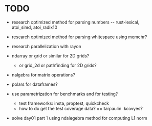 # TODO

* research optimized method for parsing numbers -- rust-lexical, atoi_simd, atoi_radix10
* research optimized method for parsing whitespace using memchr?
* research parallelization with rayon
* ndarray or grid or similar for 2D grids?
  * or grid_2d or pathfinding for 2D grids?
* nalgebra for matrix operations?
* polars for dataframes?
* use parametrization for benchmarks and for testing?
  * test frameworks: insta, proptest, quickcheck
  * how to do get the test coverage data? == tarpaulin. kcovyes?

* solve day01 part 1 using ndalegebra method for computing L1 norm
